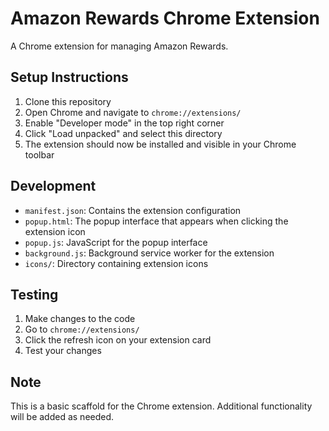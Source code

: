 # Amazon Rewards Chrome Extension

A Chrome extension for managing Amazon Rewards.

## Setup Instructions

1. Clone this repository
2. Open Chrome and navigate to `chrome://extensions/`
3. Enable "Developer mode" in the top right corner
4. Click "Load unpacked" and select this directory
5. The extension should now be installed and visible in your Chrome toolbar

## Development

- `manifest.json`: Contains the extension configuration
- `popup.html`: The popup interface that appears when clicking the extension icon
- `popup.js`: JavaScript for the popup interface
- `background.js`: Background service worker for the extension
- `icons/`: Directory containing extension icons

## Testing

1. Make changes to the code
2. Go to `chrome://extensions/`
3. Click the refresh icon on your extension card
4. Test your changes

## Note

This is a basic scaffold for the Chrome extension. Additional functionality will be added as needed. 